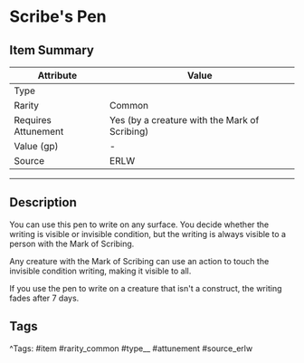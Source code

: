# Scribe's Pen

## Item Summary

| Attribute            | Value                        |
|----------------------|------------------------------|
| Type                 |   |
| Rarity               | Common             |
| Requires Attunement  | Yes (by a creature with the Mark of Scribing)                |
| Value (gp)           | -    |
| Source               | ERLW |

---

## Description

You can use this pen to write on any surface. You decide whether the writing is visible or invisible condition, but the writing is always visible to a person with the Mark of Scribing.

Any creature with the Mark of Scribing can use an action to touch the invisible condition writing, making it visible to all.

If you use the pen to write on a creature that isn't a construct, the writing fades after 7 days.

## Tags

^Tags: #item #rarity_common #type__ #attunement #source_erlw